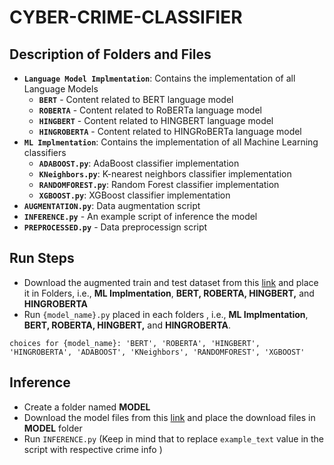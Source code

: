 # CYBER-CRIME-CLASSIFIER


## Description of Folders and Files
- **`Language Model Implmentation`**: Contains the implementation of all Language Models
  - **`BERT`** - Content related to BERT language model
  - **`ROBERTA`** - Content related to RoBERTa language model
  - **`HINGBERT`** - Content related to HINGBERT language model
  - **`HINGROBERTA`** - Content related to HINGRoBERTa language model
- **`ML Implmentation`**: Contains the implementation of all Machine Learning classifiers
  - **`ADABOOST.py`**: AdaBoost classifier implementation
  - **`KNeighbors.py`**: K-nearest neighbors classifier implementation
  - **`RANDOMFOREST.py`**: Random Forest classifier implementation
  - **`XGBOOST.py`**: XGBoost classifier implementation
- **`AUGMENTATION.py`**: Data augmentation script
- **`INFERENCE.py`** - An example script of inference the model
- **`PREPROCESSED.py`** - Data preprocessign script


## Run Steps
- Download the augmented train and test dataset from this [link](https://drive.google.com/drive/folders/1CPupu7i7fgw_xC_a406qO_hxfpOUBt7j?usp=sharing) and place it in Folders, i.e., **ML Implmentation**, **BERT, ROBERTA, HINGBERT,** and **HINGROBERTA**
- Run `{model_name}.py` placed in each folders , i.e., **ML Implmentation**, **BERT, ROBERTA, HINGBERT,** and **HINGROBERTA**.

``` choices for {model_name}: 'BERT', 'ROBERTA', 'HINGBERT', 'HINGROBERTA', 'ADABOOST', 'KNeighbors', 'RANDOMFOREST', 'XGBOOST' ```

## Inference
- Create a folder named **MODEL**
- Download the model files from this [link](https://drive.google.com/drive/folders/1rlEs0p5KFJmMNWlQjMSk2oJ8OQrqkKa2?usp=sharing) and place the download files in **MODEL** folder
- Run `INFERENCE.py` (Keep in mind that to replace `example_text` value in the script with respective crime info )


